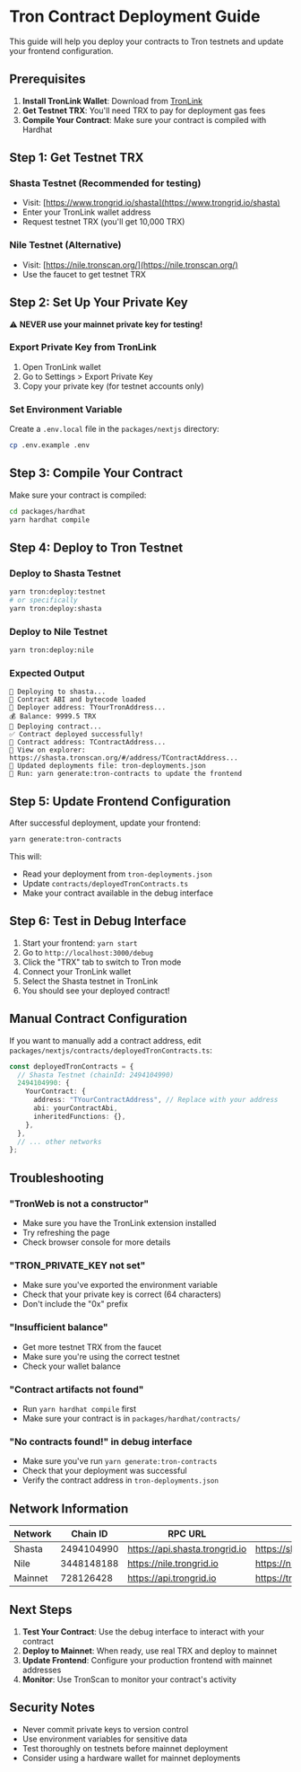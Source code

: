 # Tron Contract Deployment Guide

This guide will help you deploy your contracts to Tron testnets and update your frontend configuration.

## Prerequisites

1. **Install TronLink Wallet**: Download from [TronLink](https://www.tronlink.org/)
2. **Get Testnet TRX**: You'll need TRX to pay for deployment gas fees
3. **Compile Your Contract**: Make sure your contract is compiled with Hardhat

## Step 1: Get Testnet TRX

### Shasta Testnet (Recommended for testing)

- Visit: [https://www.trongrid.io/shasta](https://www.trongrid.io/shasta)
- Enter your TronLink wallet address
- Request testnet TRX (you'll get 10,000 TRX)

### Nile Testnet (Alternative)

- Visit: [https://nile.tronscan.org/](https://nile.tronscan.org/)
- Use the faucet to get testnet TRX

## Step 2: Set Up Your Private Key

⚠️ **NEVER use your mainnet private key for testing!**

### Export Private Key from TronLink

1. Open TronLink wallet
2. Go to Settings > Export Private Key
3. Copy your private key (for testnet accounts only)

### Set Environment Variable


Create a `.env.local` file in the `packages/nextjs` directory:

```bash
cp .env.example .env
```

## Step 3: Compile Your Contract



Make sure your contract is compiled:

```bash
cd packages/hardhat
yarn hardhat compile
```

## Step 4: Deploy to Tron Testnet

### Deploy to Shasta Testnet

```bash
yarn tron:deploy:testnet
# or specifically
yarn tron:deploy:shasta
```

### Deploy to Nile Testnet

```bash
yarn tron:deploy:nile
```

### Expected Output

```
🚀 Deploying to shasta...
📝 Contract ABI and bytecode loaded
👤 Deployer address: TYourTronAddress...
💰 Balance: 9999.5 TRX
🔧 Deploying contract...
✅ Contract deployed successfully!
📍 Contract address: TContractAddress...
🔗 View on explorer: https://shasta.tronscan.org/#/address/TContractAddress...
📄 Updated deployments file: tron-deployments.json
🔄 Run: yarn generate:tron-contracts to update the frontend
```

## Step 5: Update Frontend Configuration

After successful deployment, update your frontend:

```bash
yarn generate:tron-contracts
```

This will:

- Read your deployment from `tron-deployments.json`
- Update `contracts/deployedTronContracts.ts`
- Make your contract available in the debug interface

## Step 6: Test in Debug Interface

1. Start your frontend: `yarn start`
2. Go to `http://localhost:3000/debug`
3. Click the "TRX" tab to switch to Tron mode
4. Connect your TronLink wallet
5. Select the Shasta testnet in TronLink
6. You should see your deployed contract!

## Manual Contract Configuration

If you want to manually add a contract address, edit `packages/nextjs/contracts/deployedTronContracts.ts`:

```typescript
const deployedTronContracts = {
  // Shasta Testnet (chainId: 2494104990)
  2494104990: {
    YourContract: {
      address: "TYourContractAddress", // Replace with your address
      abi: yourContractAbi,
      inheritedFunctions: {},
    },
  },
  // ... other networks
};
```

## Troubleshooting

### "TronWeb is not a constructor"

- Make sure you have the TronLink extension installed
- Try refreshing the page
- Check browser console for more details

### "TRON_PRIVATE_KEY not set"

- Make sure you've exported the environment variable
- Check that your private key is correct (64 characters)
- Don't include the "0x" prefix

### "Insufficient balance"

- Get more testnet TRX from the faucet
- Make sure you're using the correct testnet
- Check your wallet balance

### "Contract artifacts not found"

- Run `yarn hardhat compile` first
- Make sure your contract is in `packages/hardhat/contracts/`

### "No contracts found!" in debug interface

- Make sure you've run `yarn generate:tron-contracts`
- Check that your deployment was successful
- Verify the contract address in `tron-deployments.json`

## Network Information


| Network | Chain ID   | RPC URL                        | Explorer                    |
| ------- | ---------- | ------------------------------ | --------------------------- |
| Shasta  | 2494104990 | https://api.shasta.trongrid.io | https://shasta.tronscan.org |
| Nile    | 3448148188 | https://nile.trongrid.io       | https://nile.tronscan.org   |
| Mainnet | 728126428  | https://api.trongrid.io        | https://tronscan.org        |

## Next Steps

1. **Test Your Contract**: Use the debug interface to interact with your contract
2. **Deploy to Mainnet**: When ready, use real TRX and deploy to mainnet
3. **Update Frontend**: Configure your production frontend with mainnet addresses
4. **Monitor**: Use TronScan to monitor your contract's activity

## Security Notes

- Never commit private keys to version control
- Use environment variables for sensitive data
- Test thoroughly on testnets before mainnet deployment
- Consider using a hardware wallet for mainnet deployments
